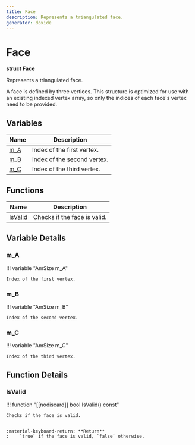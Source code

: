 ```yaml
---
title: Face
description: Represents a triangulated face.
generator: doxide
---
```



# Face

**struct  Face**


Represents a triangulated face.

A face is defined by three vertices. This structure is optimized for use
with an existing indexed vertex array, so only the indices of each face's
vertex need to be provided.


    


## Variables

| Name | Description |
| ---- | ----------- |
| [m_A](#m_A) | Index of the first vertex. |
| [m_B](#m_B) | Index of the second vertex. |
| [m_C](#m_C) | Index of the third vertex. |

## Functions

| Name | Description |
| ---- | ----------- |
| [IsValid](#IsValid) | Checks if the face is valid. |

## Variable Details

### m_A<a name="m_A"></a>

!!! variable "AmSize m_A"

    Index of the first vertex.
    

### m_B<a name="m_B"></a>

!!! variable "AmSize m_B"

    Index of the second vertex.
    

### m_C<a name="m_C"></a>

!!! variable "AmSize m_C"

    Index of the third vertex.
    

## Function Details

### IsValid<a name="IsValid"></a>
!!! function "[[nodiscard]] bool IsValid() const"

    
    Checks if the face is valid.
    
    
    :material-keyboard-return: **Return**
    :    `true` if the face is valid, `false` otherwise.
            
    

